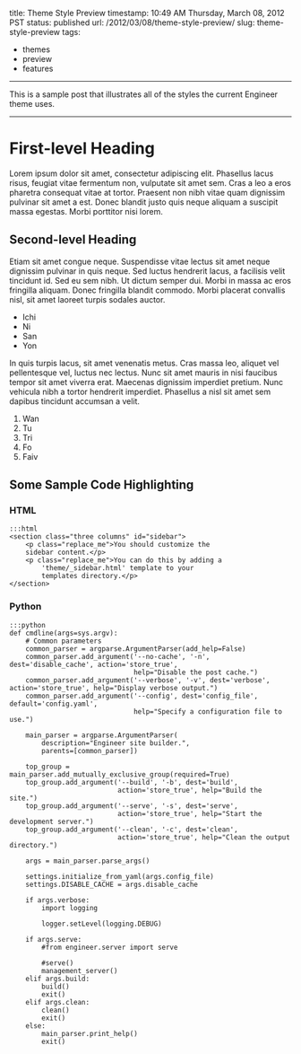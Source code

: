title: Theme Style Preview
timestamp: 10:49 AM Thursday, March 08, 2012 PST
status: published
url: /2012/03/08/theme-style-preview/
slug: theme-style-preview
tags:
- themes
- preview
- features

---

This is a sample post that illustrates all of the styles the current Engineer theme uses.

---

# First-level Heading

Lorem ipsum dolor sit amet, consectetur adipiscing elit. Phasellus lacus risus, feugiat vitae fermentum non, vulputate sit amet sem. Cras a leo a eros pharetra consequat vitae at tortor. Praesent non nibh vitae quam dignissim pulvinar sit amet a est. Donec blandit justo quis neque aliquam a suscipit massa egestas. Morbi porttitor nisi lorem.

## Second-level Heading

Etiam sit amet congue neque. Suspendisse vitae lectus sit amet neque dignissim pulvinar in quis neque. Sed luctus hendrerit lacus, a facilisis velit tincidunt id. Sed eu sem nibh. Ut dictum semper dui. Morbi in massa ac eros fringilla aliquam. Donec fringilla blandit commodo. Morbi placerat convallis nisl, sit amet laoreet turpis sodales auctor.

* Ichi
* Ni
* San
* Yon

In quis turpis lacus, sit amet venenatis metus. Cras massa leo, aliquet vel pellentesque vel, luctus nec lectus. Nunc sit amet mauris in nisi faucibus tempor sit amet viverra erat. Maecenas dignissim imperdiet pretium. Nunc vehicula nibh a tortor hendrerit imperdiet. Phasellus a nisl sit amet sem dapibus tincidunt accumsan a velit.

1. Wan
2. Tu
3. Tri
4. Fo
5. Faiv

## Some Sample Code Highlighting

### HTML

	:::html
	<section class="three columns" id="sidebar">
		<p class="replace_me">You should customize the 
		sidebar content.</p>
		<p class="replace_me">You can do this by adding a 
			'theme/_sidebar.html' template to your 
			templates directory.</p>
	</section>

### Python

    :::python
    def cmdline(args=sys.argv):
        # Common parameters
        common_parser = argparse.ArgumentParser(add_help=False)
        common_parser.add_argument('--no-cache', '-n', dest='disable_cache', action='store_true',
                                   help="Disable the post cache.")
        common_parser.add_argument('--verbose', '-v', dest='verbose', action='store_true', help="Display verbose output.")
        common_parser.add_argument('--config', dest='config_file', default='config.yaml',
                                   help="Specify a configuration file to use.")
    
        main_parser = argparse.ArgumentParser(
            description="Engineer site builder.",
            parents=[common_parser])
    
        top_group = main_parser.add_mutually_exclusive_group(required=True)
        top_group.add_argument('--build', '-b', dest='build',
                               action='store_true', help="Build the site.")
        top_group.add_argument('--serve', '-s', dest='serve',
                               action='store_true', help="Start the development server.")
        top_group.add_argument('--clean', '-c', dest='clean',
                               action='store_true', help="Clean the output directory.")
    
        args = main_parser.parse_args()
    
        settings.initialize_from_yaml(args.config_file)
        settings.DISABLE_CACHE = args.disable_cache
    
        if args.verbose:
            import logging
    
            logger.setLevel(logging.DEBUG)
    
        if args.serve:
            #from engineer.server import serve
    
            #serve()
            management_server()
        elif args.build:
            build()
            exit()
        elif args.clean:
            clean()
            exit()
        else:
            main_parser.print_help()
            exit()
